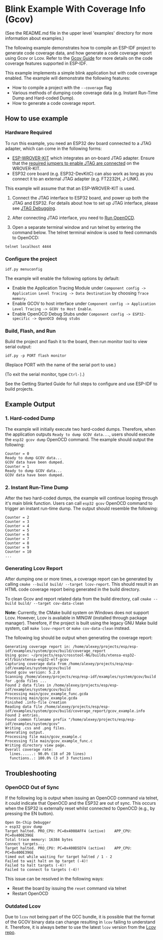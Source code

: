 # Blink Example With Coverage Info (Gcov)

(See the README.md file in the upper level 'examples' directory for more information about examples.)

The following example demonstrates how to compile an ESP-IDF project to generate code coverage data, and how generate a code coverage report using Gcov or Lcov. Refer to the [Gcov Guide](https://docs.espressif.com/projects/esp-idf/en/latest/api-guides/app_trace.html#gcov-source-code-coverage) for more details on the code coverage features supported in ESP-IDF.

This example implements a simple blink application but with code coverage enabled. The example will demonstrate the following features:
* How to compile a project with the `--coverage` flag
* Various methods of dumping code coverage data (e.g. Instant Run-Time Dump and Hard-coded Dump).
* How to generate a code coverage report.

## How to use example

### Hardware Required

To run this example, you need an ESP32 dev board connected to a JTAG adapter, which can come in the following forms:

* [ESP-WROVER-KIT](https://docs.espressif.com/projects/esp-idf/en/latest/hw-reference/modules-and-boards.html#esp-wrover-kit-v4-1) which integrates an on-board JTAG adapter. Ensure that the [required jumpers to enable JTAG are connected](https://docs.espressif.com/projects/esp-idf/en/latest/get-started/get-started-wrover-kit.html#setup-options) on the WROVER-KIT.
* ESP32 core board (e.g. ESP32-DevKitC) can also work as long as you connect it to an external JTAG adapter (e.g. FT2232H, J-LINK).

This example will assume that that an ESP-WROVER-KIT is used.

1. Connect the JTAG interface to ESP32 board, and power up both the JTAG and ESP32. For details about how to set up JTAG interface, please see [JTAG Debugging](https://docs.espressif.com/projects/esp-idf/en/latest/api-guides/jtag-debugging/index.html).

2. After connecting JTAG interface, you need to [Run OpenOCD](https://docs.espressif.com/projects/esp-idf/en/latest/api-guides/jtag-debugging/index.html#run-openocd).

3. Open a separate terminal window and run telnet by entering the command below. The telnet terminal window is used to feed commands to OpenOCD:

```bash
telnet localhost 4444
```

### Configure the project

```
idf.py menuconfig
```

The example will enable the following options by default: 

* Enable the Application Tracing Module under `Component config -> Application Level Tracing -> Data Destination` by choosing `Trace memory`.
* Enable GCOV to host interface under `Component config -> Application Level Tracing -> GCOV to Host Enable`.
* Enable OpenOCD Debug Stubs under `Component config -> ESP32-specific -> OpenOCD debug stubs`

### Build, Flash, and Run

Build the project and flash it to the board, then run monitor tool to view serial output:

```
idf.py -p PORT flash monitor
```

(Replace PORT with the name of the serial port to use.)

(To exit the serial monitor, type ``Ctrl-]``.)

See the Getting Started Guide for full steps to configure and use ESP-IDF to build projects.

## Example Output

### 1. Hard-coded Dump

The example will initially execute two hard-coded dumps. Therefore, when the application outputs `Ready to dump GCOV data...`, users should execute the `esp32 gcov dump` OpenOCD command. The example should output the following:

```
Counter = 0
Ready to dump GCOV data...
GCOV data have been dumped.
Counter = 1
Ready to dump GCOV data...
GCOV data have been dumped.
```

### 2. Instant Run-Time Dump

After the two hard-coded dumps, the example will continue looping through it's main blink function. Users can call `esp32 gcov` OpenOCD command to trigger an instant run-time dump. The output should resemble the following:

```
Counter = 2
Counter = 3
Counter = 4
Counter = 5
Counter = 6
Counter = 7
Counter = 8
Counter = 9
Counter = 10
...
```

### Generating Lcov Report

After dumping one or more times, a coverage report can be generated by calling `cmake --build build/ --target lcov-report`. This should result in an HTML code coverage report being generated in the build directory.

To clean Gcov and report related data from the build directory, call `cmake --build build/ --target cov-data-clean`

**Note:** Currently, the CMake build system on Windows does not support Lcov. However, Lcov is available in MINGW (installed through package manager). Therefore, if the project is built using the legacy GNU Make build system, call `make lcov-report` or `make cov-data-clean` instead.

The following log should be output when generating the coverage report:

```
Generating coverage report in: /home/alexey/projects/esp/esp-idf/examples/system/gcov/build/coverage_report
Using gcov: ~/projects/esp/crosstool-NG/builds/xtensa-esp32-elf/bin/xtensa-esp32-elf-gcov
Capturing coverage data from /home/alexey/projects/esp/esp-idf/examples/system/gcov/build
Found gcov version: 5.2.0
Scanning /home/alexey/projects/esp/esp-idf/examples/system/gcov/build for .gcda files ...
Found 2 data files in /home/alexey/projects/esp/esp-idf/examples/system/gcov/build
Processing main/gcov_example_func.gcda
Processing main/gcov_example.gcda
Finished .info-file creation
Reading data file /home/alexey/projects/esp/esp-idf/examples/system/gcov/build/coverage_report/gcov_example.info
Found 2 entries.
Found common filename prefix "/home/alexey/projects/esp/esp-idf/examples/system/gcov"
Writing .css and .png files.
Generating output.
Processing file main/gcov_example.c
Processing file main/gcov_example_func.c
Writing directory view page.
Overall coverage rate:
  lines......: 90.0% (18 of 20 lines)
  functions..: 100.0% (3 of 3 functions)
```

## Troubleshooting

### OpenOCD Out of Sync

If the following log is output when issuing an OpenOCD command via telnet, it could indicate that OpenOCD and the ESP32 are out of sync. This occurs when the ESP32 is externally reset whilst connected to OpenOCD (e.g., by pressing the EN button).

```
Open On-Chip Debugger
> esp32 gcov dump
Target halted. PRO_CPU: PC=0x4008AFF4 (active)    APP_CPU: PC=0x400E396E
Total trace memory: 16384 bytes
Connect targets...
Target halted. PRO_CPU: PC=0x400D5D74 (active)    APP_CPU: PC=0x400E396E
timed out while waiting for target halted / 1 - 2
Failed to wait halt on bp target (-4)!
Failed to halt targets (-4)!
Failed to connect to targets (-4)!
```

This issue can be resolved in the following ways:
* Reset the board by issuing the `reset` command via telnet
* Restart OpenOCD

### Outdated Lcov

Due to `lcov` not being part of the GCC bundle, it is possible that the format of the GCOV binary data can change resulting in `lcov` failing to understand it. Therefore, it is always better to use the latest `lcov` version from the [Lcov repo](https://github.com/linux-test-project/lcov).
